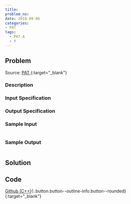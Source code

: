 ```yaml
---
title:
problem_no:
date: 2018-09-06
categories:
- PAT
tags:
  - PAT-A
  - Y
---
```


<!--more-->

## Problem

Source: [PAT ](https://pintia.cn/problem-sets/994805342720868352/problems/994805511923286016){:target="_blank"}

### Description



### Input Specification



### Output Specification



### Sample Input

```text

```

### Sample Output

```text

```

## Solution

## Code

[Github (C++)](https://github.com/Alomerry/algorithm/blob/master/pat/a/){:.button.button--outline-info.button--rounded}{:target="_blank"}


```cpp

```
